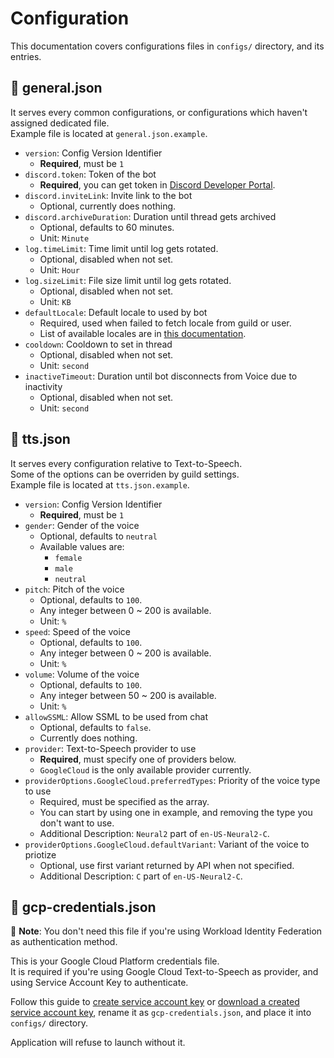 # Configuration

This documentation covers configurations files in `configs/` directory, and its entries.  

## 📄 general.json

It serves every common configurations, or configurations which haven't assigned dedicated file.  
Example file is located at `general.json.example`.  

- `version`: Config Version Identifier
  - **Required**, must be `1`
- `discord.token`: Token of the bot
  - **Required**, you can get token in [Discord Developer Portal](https://discord.com/developers/applications).
- `discord.inviteLink`: Invite link to the bot
  - Optional, currently does nothing.
- `discord.archiveDuration`: Duration until thread gets archived
  - Optional, defaults to 60 minutes.
  - Unit: `Minute`
- `log.timeLimit`: Time limit until log gets rotated.
  - Optional, disabled when not set.
  - Unit: `Hour`
- `log.sizeLimit`: File size limit until log gets rotated.
  - Optional, disabled when not set.
  - Unit: `KB`
- `defaultLocale`: Default locale to used by bot
  - Required, used when failed to fetch locale from guild or user.
  - List of available locales are in [this documentation](https://discord.com/developers/docs/reference#locales).
- `cooldown`: Cooldown to set in thread
  - Optional, disabled when not set.
  - Unit: `second`
- `inactiveTimeout`: Duration until bot disconnects from Voice due to inactivity
  - Optional, disabled when not set.
  - Unit: `second`

## 📄 tts.json

It serves every configuration relative to Text-to-Speech.  
Some of the options can be overriden by guild settings.  
Example file is located at `tts.json.example`.  

- `version`: Config Version Identifier
  - **Required**, must be `1`
- `gender`: Gender of the voice
  - Optional, defaults to `neutral`
  - Available values are:
    - `female`
    - `male`
    - `neutral`
- `pitch`: Pitch of the voice
  - Optional, defaults to `100`.
  - Any integer between 0 ~ 200 is available.
  - Unit: `%`
- `speed`: Speed of the voice
  - Optional, defaults to `100`.
  - Any integer between 0 ~ 200 is available.
  - Unit: `%`
- `volume`: Volume of the voice
  - Optional, defaults to `100`.
  - Any integer between 50 ~ 200 is available.
  - Unit: `%`
- `allowSSML`: Allow SSML to be used from chat
  - Optional, defaults to `false`.
  - Currently does nothing.
- `provider`: Text-to-Speech provider to use
  - **Required**, must specify one of providers below.
  - `GoogleCloud` is the only available provider currently.
- `providerOptions.GoogleCloud.preferredTypes`: Priority of the voice type to use
  - Required, must be specified as the array.
  - You can start by using one in example, and removing the type you don't want to use.
  - Additional Description: `Neural2` part of `en-US-Neural2-C`.
- `providerOptions.GoogleCloud.defaultVariant`: Variant of the voice to priotize
  - Optional, use first variant returned by API when not specified.
  - Additional Description: `C` part of `en-US-Neural2-C`.

## 📄 gcp-credentials.json

📌 **Note**: You don't need this file if you're using Workload Identity Federation as authentication method.  

This is your Google Cloud Platform credentials file.  
It is required if you're using Google Cloud Text-to-Speech as provider, and using Service Account Key to authenticate.  

Follow this guide to [create service account key](https://cloud.google.com/iam/docs/keys-create-delete) or [download a created service account key](https://cloud.google.com/iam/docs/keys-list-get), rename it as `gcp-credentials.json`, and place it into `configs/` directory.

Application will refuse to launch without it.
